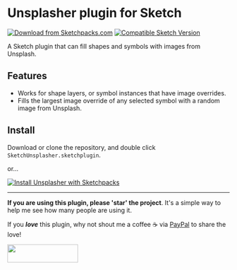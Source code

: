 # Unsplasher plugin for Sketch
[![Download from Sketchpacks.com](https://badges.sketchpacks.com/plugins/com.gilesperry.sketch-unsplasher/version.svg)](https://api.sketchpacks.com/v1/plugins/com.gilesperry.sketch-unsplasher/download) [![Compatible Sketch Version](https://badges.sketchpacks.com/plugins/com.gilesperry.sketch-unsplasher/compatibility.svg)](https://sketchpacks.com/perrysmotors/sketch-unsplasher)

A Sketch plugin that can fill shapes and symbols with images from Unsplash.

## Features
- Works for shape layers, or symbol instances that have image overrides.
- Fills the largest image override of any selected symbol with a random image from Unsplash.

## Install
Download or clone the repository, and double click `SketchUnsplasher.sketchplugin`.

or...

[![Install Unsplasher with Sketchpacks](http://sketchpacks-com.s3.amazonaws.com/assets/badges/sketchpacks-badge-install.png "Install Unsplasher with Sketchpacks")](https://sketchpacks.com/perrysmotors/sketch-unsplasher/install)

---

**If you are using this plugin, please 'star' the project**. It's a simple way to help me see how many people are using it.

If you ***love*** this plugin, why not shout me a coffee ☕️ via [PayPal](https://www.paypal.me/perrysmotors/2) to share the love!

<a href="https://www.paypal.me/perrysmotors/2">
  <img width="160" height="41" src="https://user-images.githubusercontent.com/12557727/39295119-7e115bca-4935-11e8-9fe9-802d667ac22c.png" >
</a>
